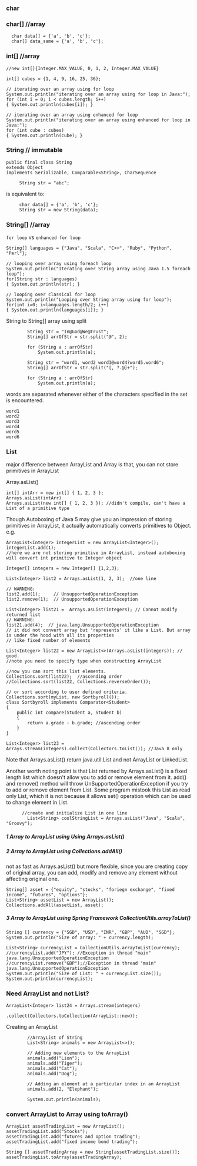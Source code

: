 ### char

### char[]  //array

```
  char data[] = {'a', 'b', 'c'};
  char[] data_same = {'a', 'b', 'c'};

```

### int[]   //array

```
//new int[]{Integer.MAX_VALUE, 0, 1, 2, Integer.MAX_VALUE}

int[] cubes = {1, 4, 9, 16, 25, 36}; 

// iterating over an array using for loop 
System.out.println("iterating over an array using for loop in Java:"); 
for (int i = 0; i < cubes.length; i++) 
{ System.out.println(cubes[i]); } 

// iterating over an array using enhanced for loop 
System.out.println("iterating over an array using enhanced for loop in Java:"); 
for (int cube : cubes) 
{ System.out.println(cube); }

```

### String  // immutable 

```
public final class String
extends Object
implements Serializable, Comparable<String>, CharSequence
```

```
     String str = "abc";
```
is equivalent to:
```
     char data[] = {'a', 'b', 'c'};
     String str = new String(data);
```

### String[]  //array

`for loop` vs `enhanced for loop`
```
String[] languages = {"Java", "Scala", "C++", "Ruby", "Python", "Perl"}; 

// looping over array using foreach loop 
System.out.println("Iterating over String array using Java 1.5 foreach loop"); 
for(String str : languages)
{ System.out.println(str); } 

// looping over classical for loop 
System.out.println("Looping over String array using for loop"); 
for(int i=0; i<languages.length/2; i++)
{ System.out.println(languages[i]); }

```

String to String[] array using split
```
        String str = "In@God@We@Trust"; 
        String[] arrOfStr = str.split("@", 2); 
  
        for (String a : arrOfStr) 
            System.out.println(a); 
``` 

```
        String str = "word1, word2 word3@word4?word5.word6"; 
        String[] arrOfStr = str.split("[, ?.@]+"); 
  
        for (String a : arrOfStr) 
            System.out.println(a);
```
words are separated whenever either of the characters specified in the set is encountered.
```
word1
word2
word3
word4
word5
word6
```

### List
major difference between ArrayList and Array is that, you can not store primitives in ArrayList

Array.asList()

```
int[] intArr = new int[] { 1, 2, 3 };
Arrays.asList(intArr)
Arrays.asList(new int[] { 1, 2, 3 }); //didn't compile, can't have a List of a primitive type
```
Though Autoboxing of Java 5 may give you an impression of storing primitives in ArrayList, 
it actually automatically converts primitives to Object. e.g.

```
ArrayList<Integer> integerList = new ArrayList<Integer>();
integerList.add(1); 
//here we are not storing primitive in ArrayList, instead autoboxing will convert int primitive to Integer object
```


```
Integer[] integers = new Integer[] {1,2,3};

List<Integer> list2 = Arrays.asList(1, 2, 3);  //one line

// WARNING:
list2.add(1);     // UnsupportedOperationException
list2.remove(1);  // UnsupportedOperationException

List<Integer> list21 =  Arrays.asList(integers); // Cannot modify returned list
// WARNING:
list21.add(4);  // java.lang.UnsupportedOperationException
// it did not convert array but 'represents' it like a List. But array is under the hood with all its properties 
// like fixed number of elements

List<Integer> list22 = new ArrayList<>(Arrays.asList(integers)); // good. 
//note you need to specify type when constructing ArrayList

//now you can sort this list elements. 
Collections.sort(list22);  //ascending order
//Collections.sort(list22, Collections.reverseOrder()); 

// or sort according to user defined criteria. 
Collections.sort(myList, new Sortbyroll()); 
class Sortbyroll implements Comparator<Student> 
{ 
    public int compare(Student a, Student b) 
    { 
        return a.grade - b.grade; //ascending order
    } 
} 
        
List<Integer> list23 = Arrays.stream(integers).collect(Collectors.toList()); //Java 8 only
```
Note that Arrays.asList() return java.util.List and not ArrayList or LinkedList. 

Another worth noting point is that List returned by Arrays.asList() is a fixed length list which doesn't allow you to add or remove element from it. add() and remove() method will throw UnSupportedOperationException if you try to add or remove element from List. Some program mistook this List as read only List, which it is not because it allows set() operation which can be used to change element in List.

```
      //create and initialize List in one line
        List<String> coolStringList = Arrays.asList("Java", "Scala", "Groovy");

```
##### 1 Array to ArrayList using Using Arrays.asList()
##### 2 Array to ArrayList using Collections.addAll()

not as fast as Arrays.asList() but more flexible, since you are creating copy of original array, you can add, modify and remove any element without affecting original one.

```
String[] asset = {"equity", "stocks", "foriegn exchange", "fixed income", "futures", "options"};
List<String> assetList = new ArrayList(); 
Collections.addAll(assetList, asset);

```

##### 3 Array to ArrayList using Spring Framework CollectionUtils.arrayToList()
```
String [] currency = {"SGD", "USD", "INR", "GBP", "AUD", "SGD"}; 
System.out.println("Size of array: " + currency.length); 

List<String> currencyList = CollectionUtils.arrayToList(currency); 
//currencyList.add("JPY"); //Exception in thread "main" java.lang.UnsupportedOperationException 
//currencyList.remove("GBP");//Exception in thread "main" java.lang.UnsupportedOperationException 
System.out.println("Size of List: " + currencyList.size()); 
System.out.println(currencyList);

```


### Need ArrayList and not List?

```
ArrayList<Integer> list24 = Arrays.stream(integers)
                          .collect(Collectors.toCollection(ArrayList::new));
```                          

Creating an ArrayList
```
        //ArrayList of String
        List<String> animals = new ArrayList<>();

        // Adding new elements to the ArrayList
        animals.add("Lion");
        animals.add("Tiger");
        animals.add("Cat");
        animals.add("Dog");

        // Adding an element at a particular index in an ArrayList
        animals.add(2, "Elephant");
        
        System.out.println(animals);

```        

### convert ArrayList to Array using toArray()

```
ArrayList assetTradingList = new ArrayList(); 
assetTradingList.add("Stocks"); 
assetTradingList.add("futures and option trading"); 
assetTradingList.add("fixed income bond trading"); 

String [] assetTradingArray = new String[assetTradingList.size()]; 
assetTradingList.toArray(assetTradingArray);

```

